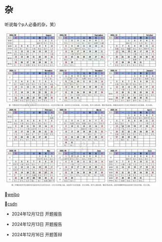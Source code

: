# 杂
听说每个p人必备的杂，笑）

![image-20241211093951120](images/image-20241211093951120.png)

🥣[weibo](https://weibo.com/u/7833969570?tabtype=newVideo)

📝[csdn](https://blog.csdn.net/2301_77549977?spm=1011.2266.3001.5343)

- 2024年12月12日 开题报告

- 2024年12月13日 开题报告

- 2024年12月16日 开题答辩

